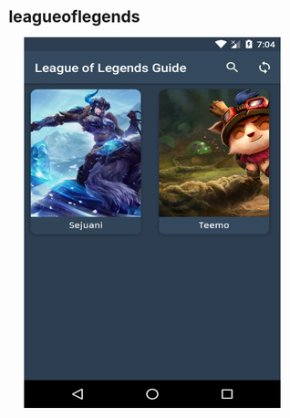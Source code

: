 # leagueoflegends

<p align="center">
  <img src="https://raw.githubusercontent.com/erkaneroglu/leagueoflegends/master/image/ss1.png" width="450" height="650">
  
</p>
